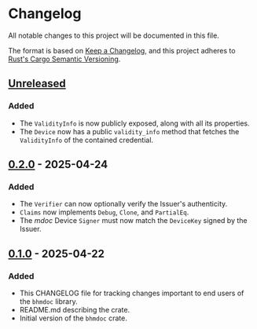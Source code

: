# Changelog

All notable changes to this project will be documented in this file.

The format is based on [Keep a Changelog](https://keepachangelog.com/en/1.1.0/),
and this project adheres to [Rust's Cargo Semantic
Versioning](https://doc.rust-lang.org/cargo/reference/semver.html).

## [Unreleased]

### Added

- The `ValidityInfo` is now publicly exposed, along with all its
  properties.
- The `Device` now has a public `validity_info` method that fetches the
  `ValidityInfo` of the contained credential.

## [0.2.0] - 2025-04-24

### Added

- The `Verifier` can now optionally verify the Issuer's authenticity.
- `Claims` now implements `Debug`, `Clone`, and `PartialEq`.
- The _mdoc_ Device `Signer` must now match the `DeviceKey` signed by
the Issuer.

## [0.1.0] - 2025-04-22

### Added

- This CHANGELOG file for tracking changes important to end users of the
  `bhmdoc` library.
- README.md describing the crate.
- Initial version of the `bhmdoc` crate.

[Unreleased]: <https://github.com/blockhousetech/eudi-rust-core/compare/bhmdoc/v0.2.0...HEAD>
[0.2.0]: <https://github.com/blockhousetech/eudi-rust-core/releases/tag/bhmdoc/v0.2.0>
[0.1.0]: <https://github.com/blockhousetech/eudi-rust-core/releases/tag/bhmdoc/v0.1.0>
